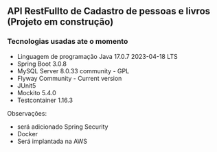 ## API RestFullto de Cadastro de pessoas e livros (Projeto em construção)

### Tecnologias usadas ate o momento

* Linguagem de programação Java 17.0.7 2023-04-18 LTS
* Spring Boot 3.0.8
* MySQL Server 8.0.33 community - GPL
* Flyway Community - Current version
* JUnit5
* Mockito 5.4.0
* Testcontainer 1.16.3

Observações:
* será adicionado Spring Security
* Docker
* Será implantada na AWS
